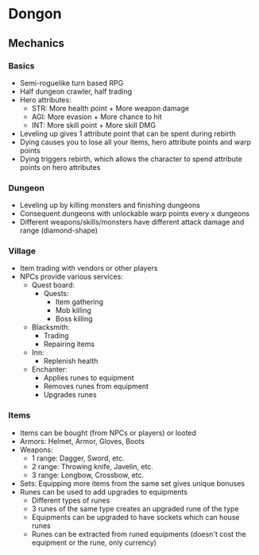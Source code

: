 # Dongon

## Mechanics

### Basics

* Semi-roguelike turn based RPG
* Half dungeon crawler, half trading
* Hero attributes:
	* STR: More health point + More weapon damage
	* AGI: More evasion + More chance to hit
	* INT: More skill point + More skill DMG
* Leveling up gives 1 attribute point that can be spent during rebirth
* Dying causes you to lose all your items, hero attribute points and warp points
* Dying triggers rebirth, which allows the character to spend attribute points on hero attributes
 


### Dungeon

* Leveling up by killing monsters and finishing dungeons
* Consequent dungeons with unlockable warp points every x dungeons
* Different weapons/skills/monsters have different attack damage and range (diamond-shape) 

### Village

* Item trading with vendors or other players
* NPCs provide various services:
	* Quest board:
		* Quests:
			* Item gathering
			* Mob killing
			* Boss killing
	* Blacksmith:
		* Trading
		* Repairing items
	* Inn:
		* Replenish health
	* Enchanter:
		* Applies runes to equipment
		* Removes runes from equipment
		* Upgrades runes

### Items

* Items can be bought (from NPCs or players) or looted
* Armors: Helmet, Armor, Gloves, Boots
* Weapons:
	* 1 range: Dagger, Sword, etc.
	* 2 range: Throwing knife, Javelin, etc.
	* 3 range: Longbow, Crossbow, etc.
* Sets: Equipping more items from the same set gives unique bonuses
* Runes can be used to add upgrades to equipments
	* Different types of runes
	* 3 runes of the same type creates an upgraded rune of the type
	* Equipments can be upgraded to have sockets which can house runes
	* Runes can be extracted from runed equipments (doesn't cost the equipment or the rune, only currency)
